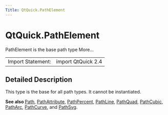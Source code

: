 ```yaml
---
Title: QtQuick.PathElement
---
```


# QtQuick.PathElement

<span class="subtitle"></span>
<!-- $$$PathElement-brief -->
<p>PathElement is the base path type More...</p>
<!-- @@@PathElement -->
<table class="alignedsummary">
<tr><td class="memItemLeft rightAlign topAlign"> Import Statement:</td><td class="memItemRight bottomAlign"> import QtQuick 2.4</td></tr></table><ul>
</ul>
<!-- $$$PathElement-description -->
<h2 id="details">Detailed Description</h2>
</p>
<p>This type is the base for all path types. It cannot be instantiated.</p>
<p><b>See also </b><a href="QtQuick.Path.md">Path</a>, <a href="QtQuick.PathAttribute.md">PathAttribute</a>, <a href="QtQuick.PathPercent.md">PathPercent</a>, <a href="QtQuick.PathLine.md">PathLine</a>, <a href="QtQuick.PathQuad.md">PathQuad</a>, <a href="QtQuick.PathCubic.md">PathCubic</a>, <a href="QtQuick.PathArc.md">PathArc</a>, <a href="QtQuick.PathCurve.md">PathCurve</a>, and <a href="QtQuick.PathSvg.md">PathSvg</a>.</p>
<!-- @@@PathElement -->
